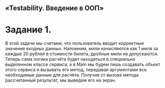## «Testability. Введение в ООП»
# Задание 1.
В этой задаче мы считаем, что пользователь вводит корректные значения входных данных.
Напомним, мили начисляются как 1 миля за каждые 20 рублей в стоимости билета, дробные мили не допускаются.
Теперь сама логика расчёта будет находиться в специально выделенном классе сервиса, а в Main мы будем лишь создавать объект этого сервиса и вызывать его метод, передавая аргументами все необходимые данные для расчёта. Получив от вызова метода рассчитанный результат, мы выведем его на экран.


